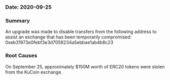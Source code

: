 ### Date: 2020-09-25

### Summary
An upgrade was made to disable transfers from the following address to assist an exchange that has been temporarily compromised: 0xeb31973e0febf3e3d7058234a5ebbae1ab4b8c23

### Root Causes
On September 25, approximately $150M worth of ERC20 tokens were stolen from the KuCoin exchange.

